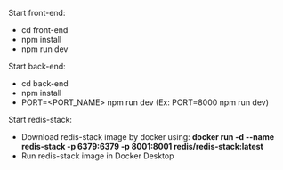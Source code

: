 Start front-end:
- cd front-end
- npm install
- npm run dev

Start back-end:
- cd back-end
- npm install
- PORT=<PORT_NAME> npm run dev (Ex: PORT=8000 npm run dev)

Start redis-stack:
- Download redis-stack image by docker using: <b>docker run -d --name redis-stack -p 6379:6379 -p 8001:8001 redis/redis-stack:latest</b>
- Run redis-stack image in Docker Desktop